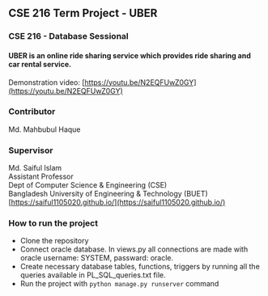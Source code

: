 ## CSE 216 Term Project - UBER

### CSE 216 - Database Sessional

#### UBER is an online ride sharing service which provides ride sharing and car rental service.

Demonstration video: [https://youtu.be/N2EQFUwZ0GY](https://youtu.be/N2EQFUwZ0GY)

### Contributor

Md. Mahbubul Haque


### Supervisor

Md. Saiful Islam\
Assistant Professor\
Dept of Computer Science & Engineering (CSE)\
Bangladesh University of Engineering & Technology (BUET)\
[https://saiful1105020.github.io/](https://saiful1105020.github.io/)

### How to run the project
* Clone the repository
* Connect oracle database. In views.py all connections are made with oracle username: SYSTEM, passward: oracle.
* Create necessary database tables, functions, triggers by running all the queries available in PL_SQL_queries.txt file.
* Run the project with ```python manage.py runserver``` command